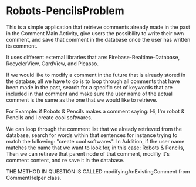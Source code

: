 # Robots-PencilsProblem
This is a simple application that retrieve comments already made in the past in the Comment Main Activity, give users the possibility to 
write their own comment, and save that comment in the database once the user has written its comment. 

It uses different external libraries that are: Firebase-Realtime-Database, RecyclerView, CardView, and Picasso. 

If we would like to modify a comment in the future that is already stored in the databse, all we have to do is to loop through all 
comments that have been made in the past, search for a specific set of keywords that are included in that comment and make sure the user 
name of the actual comment is the same as the one that we would like to retrieve. 

For Example: if Robots & Pencils makes a comment saying: Hi, I'm robot & Pencils and I create cool softwares. 

We can loop through the comment list that we already retrieved from the database, 
search for words within that sentences for instance trying to match the following: "create cool softwares". 
In Addition, if the user name matches the name that we want to look for, in this case: Robots & Pencils, 
Then we can retireve that parent node of that comment, modifiy it's comment content, and re save it in the database. 

THE METHOD IN QUESTION IS CALLED modifyingAnExistingComment from CommentHelper class. 
